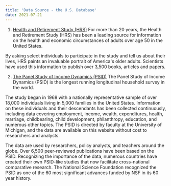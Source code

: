 ```yaml
---
title: 'Data Source - the U.S. Database'
date: 2021-07-21
---
```


1. [Health and Retirement Study (HRS)](https://hrsparticipants.isr.umich.edu)
For more than 20 years, the Health and Retirement Study (HRS) has been a leading source for information on the health and economic circumstances of adults over age 50 in the United States.

By asking select individuals to participate in the study and tell us about their lives, HRS paints an invaluable portrait of America's older adults. Scientists have used this information to publish over 3,500 books, articles and papers.

2. [The Panel Study of Income Dynamics (PSID)](https://psidonline.isr.umich.edu)
The Panel Study of Income Dynamics (PSID) is the longest running longitudinal household survey in the world.

The study began in 1968 with a nationally representative sample of over 18,000 individuals living in 5,000 families in the United States. Information on these individuals and their descendants has been collected continuously, including data covering employment, income, wealth, expenditures, health, marriage, childbearing, child development, philanthropy, education, and numerous other topics. The PSID is directed by faculty at the University of Michigan, and the data are available on this website without cost to researchers and analysts. 

The data are used by researchers, policy analysts, and teachers around the globe. Over 6,500 peer-reviewed publications have been based on the PSID. Recognizing the importance of the data, numerous countries have created their own PSID-like studies that now facilitate cross-national comparative research. The National Science Foundation recognized the PSID as one of the 60 most significant advances funded by NSF in its 60 year history.
